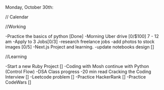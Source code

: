 Monday, October 30th:

// Calendar

//Working

-Practice the basics of python [Done]
-Morning Uber drive [0/$100] 7 - 12 am
-Apply to 3 Jobs[0/3]
-research freelance jobs
-add photos to stock images [0/5]
-Next.js Project and learning.
-update notebooks design []

//Learning

-Start a new Ruby Project []
-Coding with Mosh continue with Python (Control Flow)
-DSA Class progress
-20 min read Cracking the Coding Interview []
-Leetcode problem []
-Practice HackerRank []
-Practice CodeWars []
